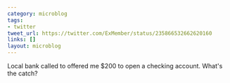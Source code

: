 ```yaml
---
category: microblog
tags:
- twitter
tweet_url: https://twitter.com/ExMember/status/235866532662620160
links: []
layout: microblog
---
```

Local bank called to offered me $200 to open a checking account. What's the catch?
